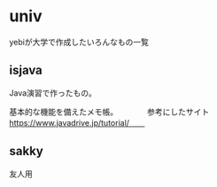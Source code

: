 # univ
yebiが大学で作成したいろんなもの一覧

## isjava
Java演習で作ったもの。　　

基本的な機能を備えたメモ帳。　　　　
参考にしたサイト　　　　
https://www.javadrive.jp/tutorial/　　

## sakky
友人用

